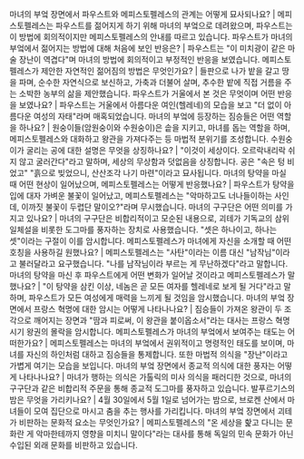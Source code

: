 마녀의 부엌 장면에서 파우스트와 메피스토펠레스의 관계는 어떻게 묘사되나요?	| 메피스토펠레스는 파우스트를 젊어지게 하기 위해 마녀의 부엌으로 데려왔으며, 파우스트는 이 방법에 회의적이지만 메피스토펠레스의 안내를 따르고 있습니다.
파우스트가 마녀의 부엌에서 젊어지는 방법에 대해 처음에 보인 반응은?	| 파우스트는 "이 미치광이 같은 마술 장난이 역겹다"며 마녀의 방법에 회의적이고 부정적인 반응을 보였습니다.
메피스토펠레스가 제안한 자연적인 젊어짐의 방법은 무엇인가요?	| 들판으로 나가 밭을 갈고 땅을 파며, 순수한 자연식으로 보신하고, 가축과 더불어 살며, 추수한 밭에 직접 거름을 주는 소박한 농부의 삶을 제안했습니다.
파우스트가 거울에서 본 것은 무엇이며 어떤 반응을 보였나요?	| 파우스트는 거울에서 아름다운 여인(헬레네)의 모습을 보고 "더 없이 아름다운 여성의 자태"라며 매혹되었습니다.
마녀의 부엌에 등장하는 짐승들은 어떤 역할을 하나요?	| 원숭이들(암원숭이와 수원숭이)은 솥을 지키고, 마녀를 돕는 역할을 하며, 메피스토펠레스와 대화하고 왕관을 가져다주는 등 마법적 분위기를 조성합니다.
수원숭이가 굴리는 공에 대한 설명은 무엇을 상징하나요?	| "이것이 세상이다. 오르락내리락 쉬지 않고 굴러간다"라고 말하며, 세상의 무상함과 덧없음을 상징합니다. 공은 "속은 텅 비었고" "흙으로 빚었으니, 산산조각 나기 마련"이라고 묘사됩니다.
마녀의 탕약을 마실 때 어떤 현상이 일어났으며, 메피스토펠레스는 어떻게 반응했나요?	| 파우스트가 탕약을 입에 대자 가벼운 불꽃이 일어났고, 메피스토펠레스는 "악마하고도 너나들이하는 사인데, 이까짓 불꽃이 두렵단 말이오?"라며 무시했습니다.
마녀의 구구단은 어떤 의미를 가지고 있나요?	| 마녀의 구구단은 비합리적이고 모순된 내용으로, 괴테가 기독교의 삼위일체설을 비롯한 도그마를 풍자하는 장치로 사용했습니다. "셋은 하나이고, 하나는 셋"이라는 구절이 이를 암시합니다.
메피스토펠레스가 마녀에게 자신을 소개할 때 어떤 호칭을 사용하길 원했나요?	| 메피스토펠레스는 "사탄"이라는 이름 대신 "남작님"이라고 불러달라고 요구했습니다. "나를 남작님이라 부르는 게 무난하겠다"라고 말합니다.
마녀의 탕약을 마신 후 파우스트에게 어떤 변화가 일어날 것이라고 메피스토펠레스가 말했나요?	| "이 탕약을 삼킨 이상, 네놈은 곧 모든 여자를 헬레네로 보게 될 거다"라고 말하며, 파우스트가 모든 여성에게 매력을 느끼게 될 것임을 암시했습니다.
마녀의 부엌 장면에서 프랑스 혁명에 대한 암시는 어떻게 나타나나요?	| 짐승들이 가져온 왕관이 두 조각으로 깨어지는 장면과 "땀과 피로써, 이 왕관을 붙이옵소서"라는 대사는 프랑스 혁명 시기 왕권의 몰락을 암시합니다.
메피스토펠레스가 마녀의 부엌에서 보여주는 태도는 어떠한가요?	| 메피스토펠레스는 마녀의 부엌에서 권위적이고 명령적인 태도를 보이며, 마녀를 자신의 하인처럼 대하고 짐승들을 통제합니다. 또한 마법적 의식을 "장난"이라고 가볍게 여기는 모습을 보입니다.
마녀의 부엌 장면에서 종교적 의식에 대한 풍자는 어떻게 나타나나요?	| 마녀가 행하는 의식은 가톨릭의 미사 의식을 패러디한 것으로, 마녀의 구구단과 같은 비합리적 주문을 통해 종교적 도그마를 풍자하고 있습니다.
발푸르기스의 밤은 무엇을 가리키나요?	| 4월 30일에서 5월 1일로 넘어가는 밤으로, 브로켄 산에서 마녀들이 모여 집단으로 마시고 춤을 추는 행사를 가리킵니다.
마녀의 부엌 장면에서 괴테가 비판하는 문화적 요소는 무엇인가요?	| 메피스토펠레스의 "온 세상을 핥고 다니는 문화란 게 악마한테까지 영향을 미치니 말이다"라는 대사를 통해 독일의 민속 문화가 아닌 수입된 외래 문화를 비판하고 있습니다.